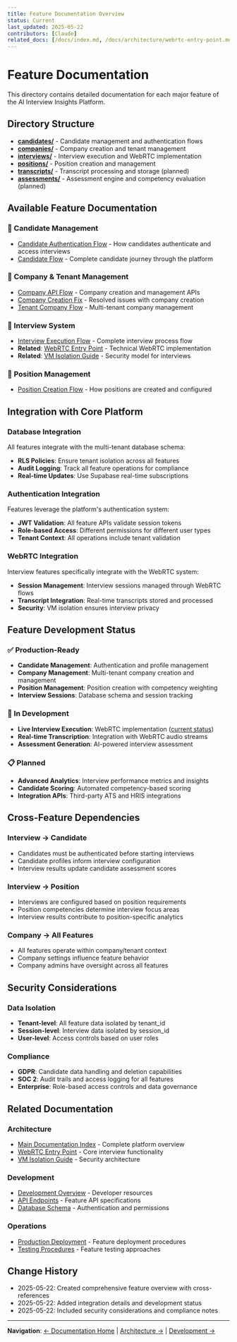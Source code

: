 ```yaml
---
title: Feature Documentation Overview
status: Current
last_updated: 2025-05-22
contributors: [Claude]
related_docs: [/docs/index.md, /docs/architecture/webrtc-entry-point.md]
---
```


# Feature Documentation

This directory contains detailed documentation for each major feature of the AI Interview Insights Platform.

## Directory Structure

- **[candidates/](candidates/)** - Candidate management and authentication flows
- **[companies/](companies/)** - Company creation and tenant management
- **[interviews/](interviews/)** - Interview execution and WebRTC implementation
- **[positions/](positions/)** - Position creation and management
- **[transcripts/](transcripts/)** - Transcript processing and storage (planned)
- **[assessments/](assessments/)** - Assessment engine and competency evaluation (planned)

## Available Feature Documentation

### 👤 Candidate Management
- [Candidate Authentication Flow](candidates/CANDIDATE_AUTH_FLOW.md) - How candidates authenticate and access interviews
- [Candidate Flow](candidates/CANDIDATE_FLOW.md) - Complete candidate journey through the platform

### 🏢 Company & Tenant Management  
- [Company API Flow](companies/COMPANY_API_FLOW.md) - Company creation and management APIs
- [Company Creation Fix](companies/COMPANY_CREATION_FIX.md) - Resolved issues with company creation
- [Tenant Company Flow](companies/TENANT_COMPANY_FLOW.md) - Multi-tenant company management

### 🎤 Interview System
- [Interview Execution Flow](interviews/INTERVIEW_EXECUTION_FLOW.md) - Complete interview process flow
- **Related**: [WebRTC Entry Point](../architecture/webrtc-entry-point.md) - Technical WebRTC implementation
- **Related**: [VM Isolation Guide](../architecture/vm-isolation-guide.md) - Security model for interviews

### 📝 Position Management
- [Position Creation Flow](positions/POSITION_CREATION_FLOW.md) - How positions are created and configured

## Integration with Core Platform

### Database Integration
All features integrate with the multi-tenant database schema:
- **RLS Policies**: Ensure tenant isolation across all features
- **Audit Logging**: Track all feature operations for compliance
- **Real-time Updates**: Use Supabase real-time subscriptions

### Authentication Integration
Features leverage the platform's authentication system:
- **JWT Validation**: All feature APIs validate session tokens
- **Role-based Access**: Different permissions for different user types
- **Tenant Context**: All operations include tenant validation

### WebRTC Integration
Interview features specifically integrate with the WebRTC system:
- **Session Management**: Interview sessions managed through WebRTC flows
- **Transcript Integration**: Real-time transcripts stored and processed
- **Security**: VM isolation ensures interview privacy

## Feature Development Status

### ✅ Production-Ready
- **Candidate Management**: Authentication and profile management
- **Company Management**: Multi-tenant company creation and management
- **Position Management**: Position creation with competency weighting
- **Interview Sessions**: Database schema and session tracking

### 🔄 In Development
- **Live Interview Execution**: WebRTC implementation ([current status](../architecture/webrtc-entry-point.md#current-implementation-status))
- **Real-time Transcription**: Integration with WebRTC audio streams
- **Assessment Generation**: AI-powered interview assessment

### 📋 Planned
- **Advanced Analytics**: Interview performance metrics and insights
- **Candidate Scoring**: Automated competency-based scoring
- **Integration APIs**: Third-party ATS and HRIS integrations

## Cross-Feature Dependencies

### Interview → Candidate
- Candidates must be authenticated before starting interviews
- Candidate profiles inform interview configuration
- Interview results update candidate assessment scores

### Interview → Position  
- Interviews are configured based on position requirements
- Position competencies determine interview focus areas
- Interview results contribute to position-specific analytics

### Company → All Features
- All features operate within company/tenant context
- Company settings influence feature behavior
- Company admins have oversight across all features

## Security Considerations

### Data Isolation
- **Tenant-level**: All feature data isolated by tenant_id
- **Session-level**: Interview data isolated by session_id  
- **User-level**: Access controls based on user roles

### Compliance
- **GDPR**: Candidate data handling and deletion capabilities
- **SOC 2**: Audit trails and access logging for all features
- **Enterprise**: Role-based access controls and data governance

## Related Documentation

### Architecture
- [Main Documentation Index](../index.md) - Complete platform overview
- [WebRTC Entry Point](../architecture/webrtc-entry-point.md) - Core interview functionality
- [VM Isolation Guide](../architecture/vm-isolation-guide.md) - Security architecture

### Development  
- [Development Overview](../development/README.md) - Developer resources
- [API Endpoints](../development/api-endpoints.md) - Feature API specifications
- [Database Schema](../verified-flows/USER_AUTH_PERMISSIONS_FLOW.md) - Authentication and permissions

### Operations
- [Production Deployment](../guides/deployment/production-deployment-checklist.md) - Feature deployment procedures
- [Testing Procedures](../guides/testing/) - Feature testing approaches

## Change History

- 2025-05-22: Created comprehensive feature overview with cross-references
- 2025-05-22: Added integration details and development status
- 2025-05-22: Included security considerations and compliance notes

---

**Navigation**: [← Documentation Home](../index.md) | [Architecture →](../architecture/) | [Development →](../development/)